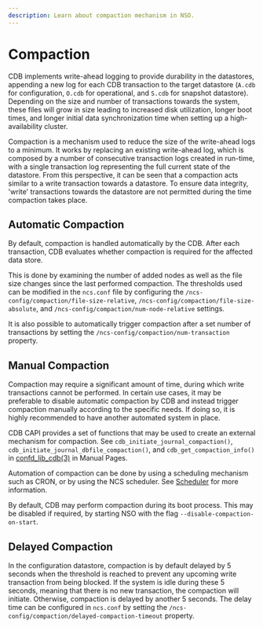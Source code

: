 ```yaml
---
description: Learn about compaction mechanism in NSO.
---
```


# Compaction

CDB implements write-ahead logging to provide durability in the datastores, appending a new log for each CDB transaction to the target datastore (`A.cdb` for configuration, `O.cdb` for operational, and `S.cdb` for snapshot datastore). Depending on the size and number of transactions towards the system, these files will grow in size leading to increased disk utilization, longer boot times, and longer initial data synchronization time when setting up a high-availability cluster.

Compaction is a mechanism used to reduce the size of the write-ahead logs to a minimum. It works by replacing an existing write-ahead log, which is composed by a number of consecutive transaction logs created in run-time, with a single transaction log representing the full current state of the datastore. From this perspective, it can be seen that a compaction acts similar to a write transaction towards a datastore. To ensure data integrity, 'write' transactions towards the datastore are not permitted during the time compaction takes place.

## Automatic Compaction <a href="#d5e4274" id="d5e4274"></a>

By default, compaction is handled automatically by the CDB. After each transaction, CDB evaluates whether compaction is required for the affected data store.

This is done by examining the number of added nodes as well as the file size changes since the last performed compaction. The thresholds used can be modified in the `ncs.conf` file by configuring the `/ncs-config/compaction/file-size-relative`, `/ncs-config/compaction/file-size-absolute`, and `/ncs-config/compaction/num-node-relative` settings.

It is also possible to automatically trigger compaction after a set number of transactions by setting the `/ncs-config/compaction/num-transaction` property.

## Manual Compaction <a href="#d5e4283" id="d5e4283"></a>

Compaction may require a significant amount of time, during which write transactions cannot be performed. In certain use cases, it may be preferable to disable automatic compaction by CDB and instead trigger compaction manually according to the specific needs. If doing so, it is highly recommended to have another automated system in place.

CDB CAPI provides a set of functions that may be used to create an external mechanism for compaction. See `cdb_initiate_journal_compaction()`, `cdb_initiate_journal_dbfile_compaction()`, and `cdb_get_compaction_info()` in [confd\_lib\_cdb(3)](https://developer.cisco.com/docs/nso-guides-6.3/#!ncs-man-pages-volume-3/man.3.confd\_lib\_cdb) in Manual Pages.

Automation of compaction can be done by using a scheduling mechanism such as CRON, or by using the NCS scheduler. See [Scheduler](../../development/connected-topics/scheduler.md) for more information.

By default, CDB may perform compaction during its boot process. This may be disabled if required, by starting NSO with the flag `--disable-compaction-on-start`.

## Delayed Compaction <a href="#d5e4296" id="d5e4296"></a>

In the configuration datastore, compaction is by default delayed by 5 seconds when the threshold is reached to prevent any upcoming write transaction from being blocked. If the system is idle during these 5 seconds, meaning that there is no new transaction, the compaction will initiate. Otherwise, compaction is delayed by another 5 seconds. The delay time can be configured in `ncs.conf` by setting the `/ncs-config/compaction/delayed-compaction-timeout` property.
